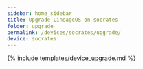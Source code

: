 ```yaml
---
sidebar: home_sidebar
title: Upgrade LineageOS on socrates
folder: upgrade
permalink: /devices/socrates/upgrade/
device: socrates
---
```

{% include templates/device_upgrade.md %}

